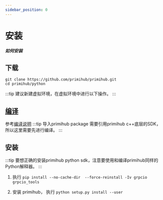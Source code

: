 ```yaml
---
sidebar_position: 0
---
```


# 安装

***如何安装***

## 下载

```
git clone https://github.com/primihub/primihub.git
cd primihub/python
```

:::tip
建议新建虚拟环境，在虚拟环境中进行以下操作。
:::

## [编译](../../../docs/advance-usage/start/build)

参考[编译说明](../../../docs/advance-usage/start/build)
:::tip
导入primihub package 需要引用primihub c++底层的SDK，所以这里需要先进行编译。
:::

## 安装

:::tip
要想正确的安装primihub python sdk，注意要使用和编译primihub同样的Python解释器。
:::

1. 执行 `pip install --no-cache-dir  --force-reinstall -Iv grpcio grpcio_tools`

2. 安装 primihub， 执行 `python setup.py install --user`
